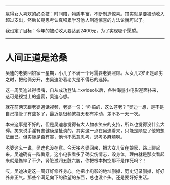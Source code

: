 

-------

赢得女人喜欢的必杀技：时间陪，物质丰富，不断制造惊喜。其实就是要被动收入超过支出，然后长期思考认真积累学习他人制造惊喜的方法论就可以了。

我设定了目标：今年的被动收入要达到2400元，为了实现哪个愿望。

------

# 人间正道是沧桑

吴迪的老婆回娘家一星期，小儿子不满一个月需要老婆照顾。大女儿2岁正是顽劣之时，把他俩分开，由吴迪带着老大是不得已的选择。

这一周吴迪过得很嗨，自从成功登陆上xvideo以后，各种海量小电影迎面扑来，这可是视觉上的盛宴，吴迪心想。

就在前两天跟老婆通话视频，老婆一句：“咋搞的，这么苍老？”吴迪一想，是不是自己撸管子有些多了，最近是很频繁每天都有冲动，差不多一天一次。

本来这事是不好的，但是吴迪总觉得有大人物李笑来的支持，所以也觉得没什么大碍。笑来说手淫有害健康是扯谈的。其实这一点在吴迪看来，只能是顺应了他的想法而已。但实际是否有害，他也不愿意思考，思考多麻烦啊。

老婆这么一说，吴迪也没在意。今天接老婆回来，把大女儿留在娘家，路上聊起来。吴迪确有一阵悔意。这小电影看多了确实伤情志，毁身体。理由就是那次看起来就是憔悴了不少，肾脏滋润五脏六腑，你把根本掏空那不是作死吗？！

哎，吴迪决定这一周好好修养身心。他把小电影的地址删掉，历史记录删掉，好好养养正气。那些个满足向下的欲望的东西，总也没个头。还是要好好生活。